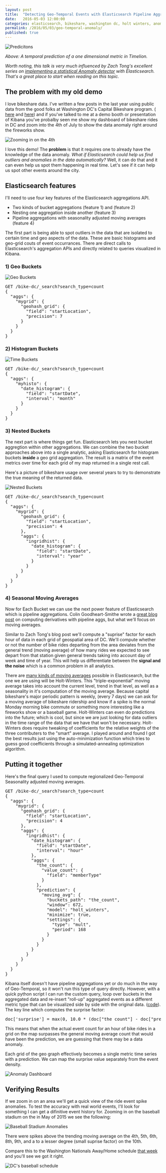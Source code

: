 ```yaml
---
layout: post
title:  "Detecting Geo-Temporal Events with Elasticsearch Pipeline Aggregations"
date:   2016-05-03 12:00:00
categories: elasticsearch, bikeshare, washington dc, holt winters, anomaly detection, pipeline aggregations, predictions
permalink: /2016/05/03/geo-temporal-anomaly/
published: true
---
```


![Predicitons](/images/posts/2016-05-03-predict.jpg "Predictions")


*Above: A temporal prediction of a one dimensional metric in Timelion.*

*Worth noting, this talk is very much influenced by Zach Tong's excellent series on [implementing a statistical Anomaly detector](https://www.elastic.co/blog/implementing-a-statistical-anomaly-detector-part-1) with Elasticsearch. That's a great place to start when reading on this topic.*

## The problem with my old demo

I love bikeshare data.  I've written a few posts in the last year using public data from the good folks at Washington DC's Capital Bikeshare program. ( [here](/2015/05/12/csv-bikeshare/) and [here](/2015/08/26/pulling-and-splitting-live-xml/)) and if you've talked to me at a demo booth or presentation of Kibana you've probalby seen me show my dashboard of bikeshare rides in DC and zoom into the 4th of July to show the data anomaly right around the fireworks show.

![Zooming in on the 4th](/images/posts/2016-05-03-zoom.gif "4th of july data anomaly")

I love this demo! The **problem** is that it requires one to already have the knowledge of the data anomaly.  _What if Elasticsearch could help us find outliers and anomalies in the data automatically?_  Well, it can do that and it can even help us spot them happening in real time.  Let's see if it can help us spot other events around the city.

## Elasticsearch features

I'll need to use four key features of the Elasticsearch aggregations API.

* Two kinds of bucket aggregations (feature 1) and (feature 2)
* Nesting one aggregation inside another (feature 3)
* Pipeline aggregations with seasonality adjusted moving averages (feature 4)

The first part is being able to spot outliers in the data that are isolated to certain time and geo aspects of the data.  These are basic histograms and geo-grid couts of event occurrances.  There are direct calls to Elasticsearch's aggregation APIs and directly related to queries visualized in Kibana.

### 1) Geo Buckets
![Geo Buckets](/images/posts/2016-05-03-geobucketed.jpg)

<pre>
GET /bike-dc/_search?search_type=count
{
  "aggs": {
    "mygrid": {
      "geohash_grid": {
        "field": "startLocation",
        "precision": 7
      }
    }
  }
}
</pre>

### 2) Histogram Buckets
![Time Buckets](/images/posts/2016-05-03-histbucketed.jpg)

<pre>
GET /bike-dc/_search?search_type=count
{
  "aggs": {
    "myhisto": {
      "date_histogram": {
        "field": "startDate",
        "interval": "month"
      }
    }
  }
}
</pre>


### 3) Nested Buckets
The next part is where things get fun.  Elasticsearch lets you nest bucket aggregtion within other aggregations.  We can combine the two bucket approaches above into a single analytic, asking Elasticsearch for histogram buckets **inside** a geo grid aggregation.  The result is a matrix of the event metrics over time for each grid of my map returned in a single rest call.

Here's a picture of bikeshare usage over several years to try to demonstrate the true meaning of the returned data.

![Nested Buckets](/images/posts/2016-05-03-nestedbucketed.png)

<pre>
GET /bike-dc/_search?search_type=count
{
  "aggs": {
    "mygrid": {
      "geohash_grid": {
        "field": "startLocation",
        "precision": 4
      },
      "aggs": {
        "ingridhist": {
          "date_histogram": {
            "field": "startDate",
            "interval": "year"
          }
        }
      }
    }
  }
}
</pre>

### 4) Seasonal Moving Averages

Now for Each Bucket we can use the next power feature of Elasticsearch which is pipeline aggregations.  Colin Goodheart-Smithe wrote a [great blog post](https://www.elastic.co/blog/out-of-this-world-aggregations) on computing derivatives with pipeline aggs, but what we'll focus on moving averages.  

Similar to Zach Tong's blog post we'll compute a "suprise" factor for each hour of data in each grid of geospatial area of DC.  We'll compute whether or not the number of bike rides departing from the area deviates from the general trend (moving average) of how many rides we expected to see depart from that station given general trends taking into account day of week and time of year.  This will help us differentiate between the **signal and the noise** which is a common problem in all analytics.

There are [many kinds of moving averages](https://www.elastic.co/guide/en/elasticsearch/reference/current/search-aggregations-pipeline-movavg-aggregation.html) possible in Elasticsearch, but the one we are using will be Holt-Winters.  This "triple-exponential" moving average takes into account the current level, trend in that level, as well as a seasonality in it's computation of the moving average.  Because capital bikeshare's major periodic pattern is weekly, (every 7 days) we can ask for a moving average of bikeshare ridership and know if a spike is the normal Monday morning bike commute or something more interesting like a fireworks show or a baseball game.  Holt-Winters can even do predictions into the future; which is cool, but since we are just looking for data outliers in the time range of the data that we have that won't be necessary.  Holt-Winters does require tweaking of coefficients for the relative weights of the three contributers to the "smart" average.  I played around and found I got the best results just using the auto-minimization function which tries to guess good coefficients through a simulated-annealing optimization algorithm.

## Putting it together

Here's the final query I used to compute regionalized Geo-Temporal Seasonality adjusted moving averages.

<pre>
GET /bike-dc/_search?search_type=count
{
  "aggs": {
    "mygrid": {
      "geohash_grid": {
        "field": "startLocation",
        "precision": 4
      },
      "aggs": {
        "ingridhist": {
          "date_histogram": {
            "field": "startDate",
            "interval": "hour"
          },
          "aggs": {
            "the_count": {
              "value_count": {
                "field": "memberType"
              }
            },
            "prediction": {
              "moving_avg": {
                "buckets_path": "the_count",
                "window": 672,
                "model": "holt_winters",
                "minimize": true,
                "settings": {
                  "type": "mult",
                  "period": 168
                }
              }  
            }
          }
        }
      }
    }
  }
}
</pre>

Kibana itself doesn't have pipeline aggregations yet or do much in the way of Geo-Temporal, so it won't run this type of query directly.  However, with a quick python script I can run the custom query, loop over buckets in the aggregated data and re-insert "roll-up" aggregated events as a different metric type that can be visualized side by side with the original data.  ([code](https://github.com/derickson/cabi2/blob/master/compute-geo-predict.py)).  The key line which computes the surprise factor:

<pre>
doc['surprise'] = max(0, 10.0 * (doc["the_count"] - doc["prediction"]) / doc["prediction"])
</pre>

This means that when the actual event count for an hour of bike rides in a grid on the map surpasses the general moving average count that would have been the prediction, we are guessing that there may be a data anomaly.

Each grid of the geo graph effectively becomes a single metric time series with a prediction.  We can map the surprise value separately from the event density.

![Anomaly Dashboard](/images/posts/2016-05-03-predictdash.jpg)

## Verifying Results

If we zoom in on an area we'll get a quick view of the ride event spike anomalies.  To test the accuracy with real world events, I'll look for something I can get a difinitive event history for.  Zooming in on the baseball stadium on the in May of 2015 we see the following:

![Baseball Stadium Anomalies](/images/posts/2016-05-03-basballmap.png)

There were spikes above the trending moving average on the 4th, 5th, 6th, 8th, 9th, and a to a lesser degree (small suprise factor) on the 10th.

Compare this to the Washington Nationals Away/Home schedule [that week](http://washington.nationals.mlb.com/schedule/?c_id=was#y=2015&m=5&calendar=DEFAULT) and you'll see we got it right. 

![DC's baseball schedule](/images/posts/2016-05-03-sched.jpg)

